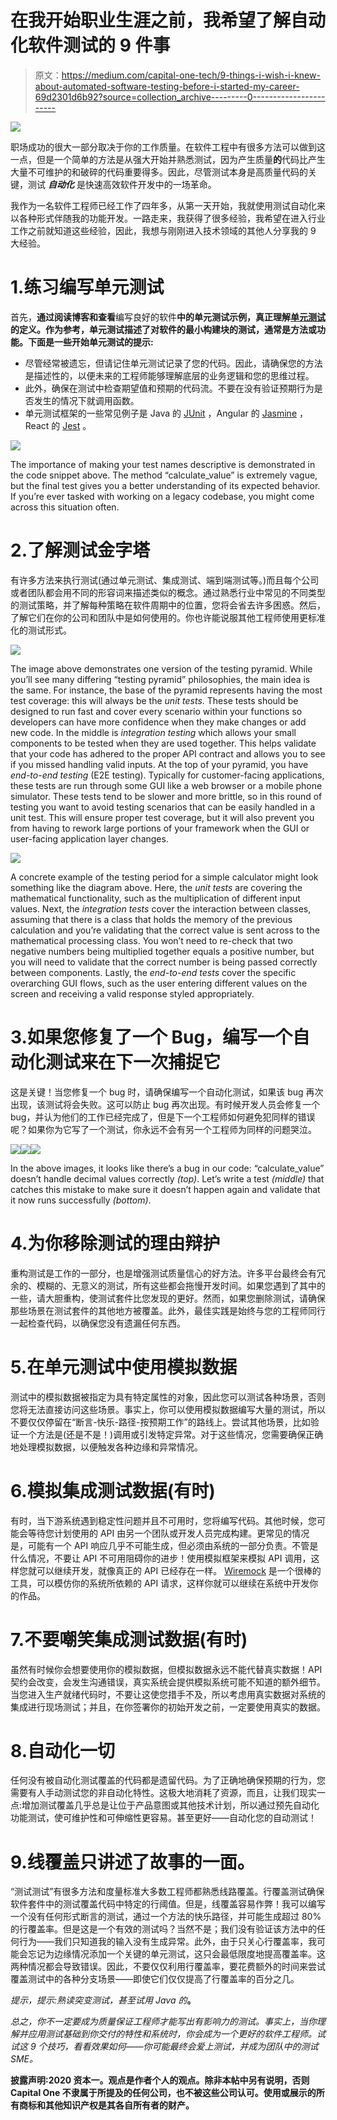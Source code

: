 # 在我开始职业生涯之前，我希望了解自动化软件测试的 9 件事

> 原文：<https://medium.com/capital-one-tech/9-things-i-wish-i-knew-about-automated-software-testing-before-i-started-my-career-69d2301d6b92?source=collection_archive---------0----------------------->

![](img/1941a42c813f56b7f47e3ad859d86c7d.png)

职场成功的很大一部分取决于你的工作质量。在软件工程中有很多方法可以做到这一点，但是一个简单的方法是从强大开始并熟悉测试，因为产生质量**的**代码比产生大量不可维护的和破碎的代码重要得多。因此，尽管测试本身是高质量代码的关键，测试 ***自动化*** 是快速高效软件开发中的一场革命。

我作为一名软件工程师已经工作了四年多，从第一天开始，我就使用测试自动化来以各种形式伴随我的功能开发。一路走来，我获得了很多经验，我希望在进入行业工作之前就知道这些经验，因此，我想与刚刚进入技术领域的其他人分享我的 9 大经验。

# 1.练习编写单元测试

首先，**通过阅读博客和查看**编写良好的软件**中的单元测试示例，真正理解[单元测试](https://docs.microsoft.com/en-us/dotnet/core/testing/unit-testing-best-practices)的定义。作为参考，单元测试描述了对软件的最小构建块的测试，通常是方法或功能。下面是一些开始单元测试的提示:**

*   尽管经常被遗忘，但请记住单元测试记录了您的代码。因此，请确保您的方法是描述性的，以便未来的工程师能够理解底层的业务逻辑和您的思维过程。
*   此外，确保在测试中检查期望值和预期的代码流。不要在没有验证预期行为是否发生的情况下就调用函数。
*   单元测试框架的一些常见例子是 Java 的 [JUnit](https://junit.org/junit5/) ，Angular 的 [Jasmine](https://jasmine.github.io/1.3/introduction.html) ，React 的 [Jest](https://jestjs.io/docs/en/tutorial-react) 。

![](img/54a92b03a66b6ddd8d0401dce43a4afd.png)

The importance of making your test names descriptive is demonstrated in the code snippet above. The method “calculate_value” is extremely vague, but the final test gives you a better understanding of its expected behavior. If you’re ever tasked with working on a legacy codebase, you might come across this situation often.

# 2.了解测试金字塔

有许多方法来执行测试(通过单元测试、集成测试、端到端测试等。)而且每个公司或者团队都会用不同的形容词来描述类似的概念。通过熟悉行业中常见的不同类型的测试策略，并了解每种策略在软件周期中的位置，您将会省去许多困惑。然后，了解它们在你的公司和团队中是如何使用的。你也许能说服其他工程师使用更标准化的测试形式。

![](img/b24c2c16fb66aaee264a48f2ebc86749.png)

The image above demonstrates one version of the testing pyramid. While you’ll see many differing “testing pyramid” philosophies, the main idea is the same. For instance, the base of the pyramid represents having the most test coverage: this will always be the *unit tests*. These tests should be designed to run fast and cover every scenario within your functions so developers can have more confidence when they make changes or add new code. In the middle is *integration testing* which allows your small components to be tested when they are used together. This helps validate that your code has adhered to the proper API contract and allows you to see if you missed handling valid inputs. At the top of your pyramid, you have *end-to-end testing* (E2E testing). Typically for customer-facing applications, these tests are run through some GUI like a web browser or a mobile phone simulator. These tests tend to be slower and more brittle, so in this round of testing you want to avoid testing scenarios that can be easily handled in a unit test. This will ensure proper test coverage, but it will also prevent you from having to rework large portions of your framework when the GUI or user-facing application layer changes.

![](img/15e6bf129ce589ab54b8f9d57ef24fdc.png)

A concrete example of the testing period for a simple calculator might look something like the diagram above. Here, the *unit tests* are covering the mathematical functionality, such as the multiplication of different input values. Next, the *integration tests* cover the interaction between classes, assuming that there is a class that holds the memory of the previous calculation and you’re validating that the correct value is sent across to the mathematical processing class. You won’t need to re-check that two negative numbers being multiplied together equals a positive number, but you will need to validate that the correct number is being passed correctly between components. Lastly, the *end-to-end tests* cover the specific overarching GUI flows, such as the user entering different values on the screen and receiving a valid response styled appropriately.

# 3.如果您修复了一个 Bug，编写一个自动化测试来在下一次捕捉它

这是关键！当您修复一个 bug 时，请确保编写一个自动化测试，如果该 bug 再次出现，该测试将会失败。这可以防止 bug 再次出现。有时候开发人员会修复一个 bug，并认为他们的工作已经完成了，但是下一个工程师如何避免犯同样的错误呢？如果你为它写了一个测试，你永远不会有另一个工程师为同样的问题哭泣。

![](img/8324e1e48cf417105b55dbff51412a27.png)![](img/b46dde3f206aa1f0824610005d910ed1.png)![](img/8e02390d474f21c65ead45b91100f20e.png)

In the above images, it looks like there’s a bug in our code: “calculate_value” doesn’t handle decimal values correctly *(top)*. Let’s write a test *(middle)* that catches this mistake to make sure it doesn’t happen again and validate that it now runs successfully *(bottom)*.

# 4.为你移除测试的理由辩护

重构测试是工作的一部分，也是增强测试质量信心的好方法。许多平台最终会有冗余的、模糊的、无意义的测试，所有这些都会拖慢开发时间。如果您遇到了其中的一些，请大胆重构，使测试套件比您发现的更好。然而，如果您删除测试，请确保那些场景在测试套件的其他地方被覆盖。此外，最佳实践是始终与您的工程师同行一起检查代码，以确保您没有遗漏任何东西。

# 5.在单元测试中使用模拟数据

测试中的模拟数据被指定为具有特定属性的对象，因此您可以测试各种场景，否则您将无法直接访问这些场景。事实上，你可以使用模拟数据编写大量的测试，所以不要仅仅停留在“断言-快乐-路径-按预期工作”的路线上。尝试其他场景，比如验证一个方法是(还是不是！)调用或引发特定异常。对于这些情况，您需要确保正确地处理模拟数据，以便触发各种边缘和异常情况。

# 6.模拟集成测试数据(有时)

有时，当下游系统遇到稳定性问题并且不可用时，您将编写代码。其他时候，您可能会等待您计划使用的 API 由另一个团队或开发人员完成构建。更常见的情况是，可能有一个 API 响应几乎不可能生成，但必须由系统的一部分负责。不管是什么情况，不要让 API 不可用阻碍你的进步！使用模拟框架来模拟 API 调用，这样您就可以继续开发，就像真正的 API 已经存在一样。 [Wiremock](http://wiremock.org/) 是一个很棒的工具，可以模仿你的系统所依赖的 API 请求，这样你就可以继续在系统中开发你的作品。

# 7.不要嘲笑集成测试数据(有时)

虽然有时候你会想要使用你的模拟数据，但模拟数据永远不能代替真实数据！API 契约会改变，会发生沟通错误，真实系统会提供模拟系统可能不知道的额外细节。当您进入生产就绪代码时，不要让这使您措手不及，所以考虑用真实数据对系统的集成进行现场测试；并且，在你签署你的初始开发之前，一定要使用真实的数据。

# 8.自动化一切

任何没有被自动化测试覆盖的代码都是遗留代码。为了正确地确保预期的行为，您需要有人手动测试您的非自动化特性。这极大地消耗了资源，而且，让我们现实一点:增加测试覆盖几乎总是让位于产品意图或其他技术计划，所以通过预先自动化功能测试，使可维护性和可伸缩性更容易。甚至更好——自动化您的自动测试！

# 9.线覆盖只讲述了故事的一面。

“测试测试”有很多方法和度量标准大多数工程师都熟悉线路覆盖。行覆盖测试确保软件套件中的测试覆盖代码中特定的行阈值。但是，线覆盖容易作弊！我可以编写一个没有任何形式断言的测试，通过一个方法的快乐路径，并可能生成超过 80%的行覆盖率。但是这是一个有效的测试吗？当然不是；我们没有验证该方法中的任何行为——我们只知道我的输入没有生成异常。此外，由于只关心行覆盖率，我可能会忘记为边缘情况添加一个关键的单元测试，这只会最低限度地提高覆盖率。这两种情况都会导致错误。因此，不要仅仅利用行覆盖率，要花费额外的时间来尝试覆盖测试中的各种分支场景——即使它们仅仅提高了行覆盖率的百分之几。

*提示，提示:熟读突变测试，甚至试用 Java 的*[](https://urldefense.proofpoint.com/v2/url?u=http-3A__pitest.org_&d=DwMFaQ&c=pLULRYW__RtkwsQUPxJVDGboCTdgji3AcHNJU0BpTJE&r=gHnYPrzc4cKkdkPlJtIK8MTjzI9VhmtAX0ImiPnearA&m=tnyGHNUuluukgEcmy7FK64uoZwcI031_DCiao7hdiJk&s=-JnXGE402H4qJ30tj-5VzSLBPyG15_Tby9u3-lzzAZg&e=)**。**

*总之，你不一定要成为质量保证工程师才能写出有影响力的测试。事实上，当你理解并应用测试基础到你交付的特性和系统时，你会成为一个更好的软件工程师。试试这 9 个技巧，看看效果如何——你可能最终会爱上测试，并成为团队中的测试 SME。*

**披露声明:2020 资本一。观点是作者个人的观点。除非本帖中另有说明，否则 Capital One 不隶属于所提及的任何公司，也不被这些公司认可。使用或展示的所有商标和其他知识产权是其各自所有者的财产。**